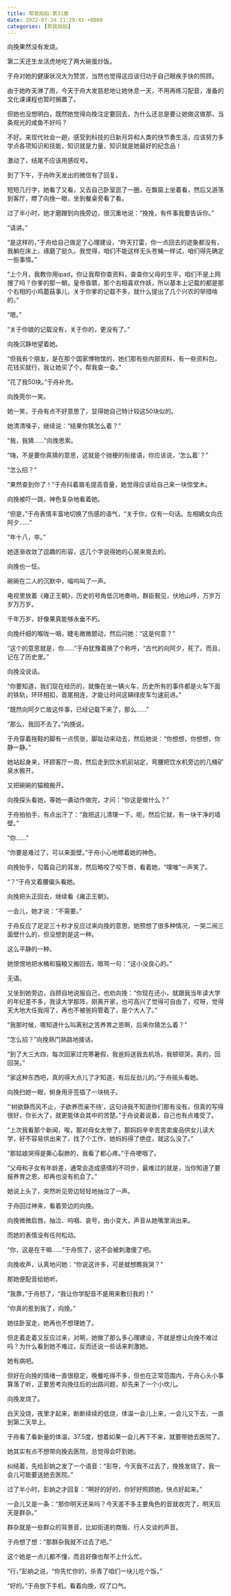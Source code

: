 ```yaml
---
title: 帮我拍拍-第31章
date: 2022-07-24 21:29:41 +0800
categories: [帮我拍拍]
---
```


向挽果然没有发烧。

第二天还生龙活虎地吃了两大碗蛋炒饭。

于舟对她的健康状况大为赞赏，当然也觉得这应该归功于自己眼疾手快的照顾。

由于她昨天淋了雨，今天于舟大发慈悲地让她休息一天，不用再练习配音，准备的文化课课程也暂时搁置了。

但她也没想明白，既然她觉得向挽注定要回去，为什么还总是要让她做这做那，当条观光的咸鱼不好吗？

不好。来现代社会一趟，感受到科技的日新月异和人类的快节奏生活，应该努力多学点各项知识和技能，知识就是力量，知识就是她最好的纪念品！

激动了，结尾不应该用感叹号。

到了下午，于舟昨天发出的微信有了回复。

短短几行字，她看了又看，又去自己卧室逛了一圈，在飘窗上坐着看，然后又游荡到客厅，瞟了向挽一眼，坐到餐桌旁看了看。

过了半小时，她才磨蹭到向挽旁边，很沉重地说：“挽挽，有件事我要告诉你。”

“请讲。”

“是这样的，”于舟给自己做足了心理建设，“昨天打雷，你一点回去的迹象都没有，我躺在床上，琢磨了挺久。我觉得，咱们不能这样无头苍蝇一样试，咱们得先确定一些事情。”

“上个月，我教你用ipad，你让我帮你查资料，查查你父母的生平，咱们不是上网搜了吗？你爹的那一朝，皇帝昏聩，那个右相喜欢作妖，所以基本上记载的都是那个右相的小鸡蘑菇事儿，关于你爹的记载不多，就什么提出了几个兴农的举措啥的。”

“嗯。”

“关于你娘的记载没有，关于你的，更没有了。”

向挽沉静地望着她。

“但我有个朋友，是在那个国家博物馆的，她们那有些内部资料，有一些资料包，花钱买就行，我让她买了个，帮我查一查。”

“花了我50块。”于舟补充。

向挽莞尔一笑。

她一笑，于舟有点不好意思了，显得她自己特计较这50块似的。

她清清嗓子，继续说：“结果你猜怎么着？”

“我，我猜……”向挽思索。

“嗨，不是要你真猜的意思，这就是个抛梗的衔接语，你应该说，‘怎么着’？”

“怎么招？”

“果然查到你了！”于舟抖着眉毛提高音量，她觉得应该给自己来一块惊堂木。

向挽被吓一跳，神色复杂地看着她。

“但是，”于舟表情丰富地切换了伤感的语气，“关于你，仅有一句话。左相嫡女向氏阿夕……”

“年十八，卒。”

她逐渐收敛了逗趣的形容，这几个字说得她的心晃来晃去的。

向挽也一怔。

碗碗在二人的沉默中，喵呜叫了一声。

电视里放着《雍正王朝》，历史的号角低沉地奏响，群臣觐见，伏地山呼，万岁万岁万万岁。

千年万岁，好像果真能够永垂不朽。

向挽纤细的喉咙一咽，睫毛微微颤动，然后问她：“这是何意？”

“这个的意思就是，你……”于舟犹豫着换了个称呼，“古代的向阿夕，死了。而且，记在了历史里。”

向挽没说话。

“你要知道，我们现在经历的，就像在坐一辆火车，历史所有的事件都是火车下面的铁轨，环环相扣，首尾相连，才能让时间这辆绿皮车匀速前进。”

“既然向阿夕亡故这件事，已经记载下来了，那么……”

“那么，我回不去了。”向挽说。

于舟穿着拖鞋的脚有一点慌张，脚趾动来动去，然后她说：“你想想，你想想，你静一静。”

她站起身来，环顾客厅一周，然后走到饮水机前站定，弯腰把饮水机旁边的几桶矿泉水搬开。

又把碗碗的猫粮搬开。

向挽探头看她，等她一袭动作做完，才问：“你这是做什么？”

于舟拍拍手，有点出汗了：“我把这儿清理一下，呃，然后它就，有一块干净的墙壁。”

“你……”

“你要是难过了，可以来面壁。”于舟小心地瞟着她的神色。

向挽抬手，勾着自己的耳发，然后略咬了咬下唇，看着她，“噗嗤”一声笑了。

“？”于舟叉着腰偏头看她。

向挽把头正回去，继续看《雍正王朝》。

一会儿，她才说：“不需要。”

于舟反应了足足三十秒才反应过来向挽的意思，她预想了很多种情况，一哭二闹三面壁什么的，但没想到是这一种。

这么平静的一种。

她恨恨地把水桶和猫粮又搬回去，暗骂一句：“这小没良心的。”

无语。

又坐到她旁边，自顾自地说服自己，也劝向挽：“你现在还小，就跟我当年读大学的年纪差不多，我读大学那阵，刚离开家，也可高兴了觉得可自由了，哎呀，觉得天大地大任我闯了，再也不被爸妈管着了，是个大人了。”

“我那时候，哪知道什么叫离别之苦养育之恩啊，后来你猜怎么着？”

“怎么招？”向挽熟门熟路地接话。

“到了大三大四，每次回家过完寒暑假，我爸妈送我去机场，我顿顿哭，真的，回回哭。”

“家这种东西吧，真的得大点儿了才知道，有后反劲儿的。”于舟摇头看她。

向挽扫她一眼，俯身用牙签插了一块桃子。

“‘树欲静而风不止，子欲养而亲不待’，这句诗我不知道你们那有没有，但真的写得很好，你长大了，就更能体会其中的苦楚。”于舟说着说着，自己也有点难受了。

“上次我看那个新闻，唉，那对母女太惨了，那妈妈辛辛苦苦卖废品供女儿读大学，好不容易供出来了，找了个工作，她妈妈得了绝症，就这么没了。”

“那姑娘哭得是撕心裂肺的，我看了都心疼。”于舟哽咽了。

“父母和子女有年龄差，通常会造成感情的不同步，最难过的就是，当你知道了要报养育之恩，却再也没有机会了。”

她说上头了，突然听见旁边轻轻地抽泣了一声。

于舟回过神来，看着旁边的向挽。

向挽微微启唇，抽泣、呜咽、哀号，由小变大，声音从她嘴里淌出来。

而她的表情没有任何松动。

“你，这是在干嘛……”于舟慌了，这不会被刺激傻了吧。

向挽收声，认真地问她：“你说这许多，可是就想瞧我哭？”

那她便配音给她听。

“我靠，”于舟怒了，“我让你学配音不是用来敷衍我的！”

“你真的惹到我了，向挽。”

她往卧室走，她再也不想理她了。

但走着走着又反应过来，对啊，她做了那么多心理建设，不就是想让向挽不难过吗？为什么看到她不难过，反而还说一些话来刺激她。

她有病吧。

但好在向挽的情绪一直很稳定，晚餐吃得不多，但也在正常范围内，于舟心头小事算落了听，正要思考向挽往后的出路问题，却先来了一个小坎儿。

向挽发烧了。

白天没烧，夜里才起来，断断续续的低烧，体温一会儿上来，一会儿又下去，一直到第二天早上。

于舟看了看新量的体温，37.5度，想着如果一会儿再下不来，就要带她去医院了。

她其实有点不想带向挽去医院，总觉得会吓到她。

纠结着，先给彭姠之发了一个语音：“彭导，今天我不过去了，挽挽发烧了，我一会儿可能要送她去医院。”

过了半小时，彭姠之才回复：“啊好的好的，你好好照顾她，快点好起来。”

一会儿又是一条：“那你明天还来吗？今天差不多主要角色的音就收完了，明天后天是群杂。”

群杂就是一些群众的背景音，比如街道的商贩、行人交谈的声音。

于舟想了想：“那群杂我就不过去了吧。”

这个她是一点儿都不懂，而且好像也帮不上什么忙。

“行，”彭姠之说，“你先忙你的，杀青了咱们一块儿吃个饭。”

“好的。”于舟放下手机，看着向挽，叹了口气。

